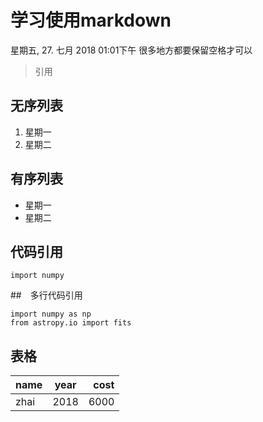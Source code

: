# 学习使用markdown
星期五, 27. 七月 2018 01:01下午 
很多地方都要保留空格才可以



> 引用

[](https://github.com/zsash/zsash.github.io) 

## 无序列表
1. 星期一
2. 星期二

## 有序列表
- 星期一
- 星期二

## 代码引用
`import numpy`


##　多行代码引用
```
import numpy as np
from astropy.io import fits

```
## 表格
|name |year |cost|
| ------ |:-----:|-----:|
|zhai|2018|6000|




